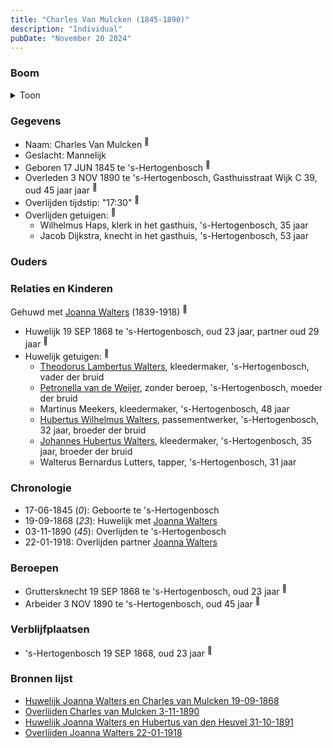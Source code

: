 ```yaml
---
title: "Charles Van Mulcken (1845-1890)"
description: "Individual"
pubDate: "November 20 2024"
---
```


### Boom
<details><summary>Toon</summary>

![test](https://www.plantuml.com/plantuml/svg/dPBVQy8m4CVVyrSSyy4deRN-feXJMZPXJjZc7YLjRcrfcaWk8aNwlozJSSB67lOMBlV9ztD7PcIviVjACYeBjUE6Lv3mjCoCtYknq58Ri8OhSbUeBCiBWP0M9fLuFcEripLKM2Lew5mYYmQrhNV8RbvD9IU28mE0kJO2pMjUfAL2eZ2iUA6cKmXOmrWRrgSeOkoCt2roRYGIRBY2fxrCIrHtm0aUFS_tUt35Mr4Gz-EvopX-52X50-4auKczJRIr4YTJy8UmV5k1F-hreKsT1pHMPwWIJMb-0r6vbtBBbTYcHXCbsbawEe3LyyR1O-ydt5njbvehnU6TIxS6kefw0u1MF8-2AFXBi0TnD7SPmVWVWjqkBE_TU6D_z9lXHJ2S7528GcLVUMDuYTOkRp0wcSQUvmL3QCaYossDKkg3istOPTMTpgM3NKRwBh0PAk7-qIS0)
</details>

### Gegevens
- Naam: Charles Van Mulcken <sup><a href="../s00151/" style="text-decoration:none" title="Huwelijk Joanna Walters en Charles van Mulcken 19-09-1868">:link:</a></sup>
- Geslacht: Mannelijk
- Geboren 17 JUN 1845 te 's-Hertogenbosch <sup><a href="../s00151/" style="text-decoration:none" title="Huwelijk Joanna Walters en Charles van Mulcken 19-09-1868">:link:</a></sup>
- Overleden 3 NOV 1890 te 's-Hertogenbosch, Gasthuisstraat Wijk C 39, oud 45 jaar jaar <sup><a href="../s00221/" style="text-decoration:none" title="Overlijden Charles van Mulcken 3-11-1890">:link:</a></sup>
- Overlijden tijdstip: "17:30" <sup><a href="../s00221/" style="text-decoration:none" title="Overlijden Charles van Mulcken 3-11-1890">:link:</a></sup>
- Overlijden getuigen: <sup><a href="../s00221/" style="text-decoration:none" title="Overlijden Charles van Mulcken 3-11-1890">:link:</a></sup>
  - Wilhelmus Haps, klerk in het gasthuis, \'s-Hertogenbosch, 35 jaar
  - Jacob Dijkstra, knecht in het gasthuis, \'s-Hertogenbosch, 53 jaar

### Ouders

### Relaties en Kinderen

Gehuwd met [Joanna Walters](../i00106/) (1839-1918) <sup><a href="../s00151/" style="text-decoration:none" title="Huwelijk Joanna Walters en Charles van Mulcken 19-09-1868">:link:</a></sup>
- Huwelijk 19 SEP 1868 te 's-Hertogenbosch, oud 23 jaar, partner oud 29 jaar <sup><a href="../s00151/" style="text-decoration:none" title="Huwelijk Joanna Walters en Charles van Mulcken 19-09-1868">:link:</a></sup>
- Huwelijk getuigen:  <sup><a href="../s00151/" style="text-decoration:none" title="Huwelijk Joanna Walters en Charles van Mulcken 19-09-1868">:link:</a></sup>
  - [Theodorus Lambertus Walters](../i00088/), kleedermaker, \'s-Hertogenbosch, vader der bruid
  - [Petronella van de Weijer](../i00089/), zonder beroep, \'s-Hertogenbosch, moeder der bruid
  - Martinus Meekers, kleedermaker, \'s-Hertogenbosch, 48 jaar
  - [Hubertus Wilhelmus Walters](../i00105/), passementwerker, \'s-Hertogenbosch, 32 jaar, broeder der bruid
  - [Johannes Hubertus Walters](../i00079/), kleedermaker, \'s-Hertogenbosch, 35 jaar, broeder der bruid
  - Walterus Bernardus Lutters, tapper, \'s-Hertogenbosch, 31 jaar

### Chronologie
- 17-06-1845 (<i>0</i>): Geboorte te 's-Hertogenbosch
- 19-09-1868 (<i>23</i>): Huwelijk met [Joanna Walters](../i00106/)
- 03-11-1890 (<i>45</i>): Overlijden te 's-Hertogenbosch
- 22-01-1918: Overlijden partner [Joanna Walters](../i00106/)

### Beroepen
- Gruttersknecht  19 SEP 1868 te 's-Hertogenbosch, oud 23 jaar <sup><a href="../s00151/" style="text-decoration:none" title="Huwelijk Joanna Walters en Charles van Mulcken 19-09-1868">:link:</a></sup>
- Arbeider 3 NOV 1890 te 's-Hertogenbosch, oud 45 jaar <sup><a href="../s00221/" style="text-decoration:none" title="Overlijden Charles van Mulcken 3-11-1890">:link:</a></sup>

### Verblijfplaatsen
- 's-Hertogenbosch  19 SEP 1868, oud 23 jaar  <sup><a href="../s00151/" style="text-decoration:none" title="Huwelijk Joanna Walters en Charles van Mulcken 19-09-1868">:link:</a></sup>

### Bronnen lijst
- [Huwelijk Joanna Walters en Charles van Mulcken 19-09-1868](../s00151/)
- [Overlijden Charles van Mulcken 3-11-1890](../s00221/)
- [Huwelijk Joanna Walters en Hubertus van den Heuvel 31-10-1891](../s00158/)
- [Overlijden Joanna Walters 22-01-1918](../s00162/)
